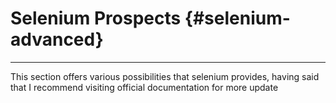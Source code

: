 # Selenium Prospects {#selenium-advanced}

---

This section offers various possibilities that selenium provides, having said that I recommend visiting official documentation for more update

